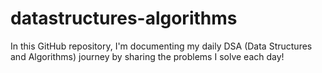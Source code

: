 # datastructures-algorithms
In this GitHub repository, I'm documenting my daily DSA (Data Structures and Algorithms) journey by sharing the problems I solve each day!
